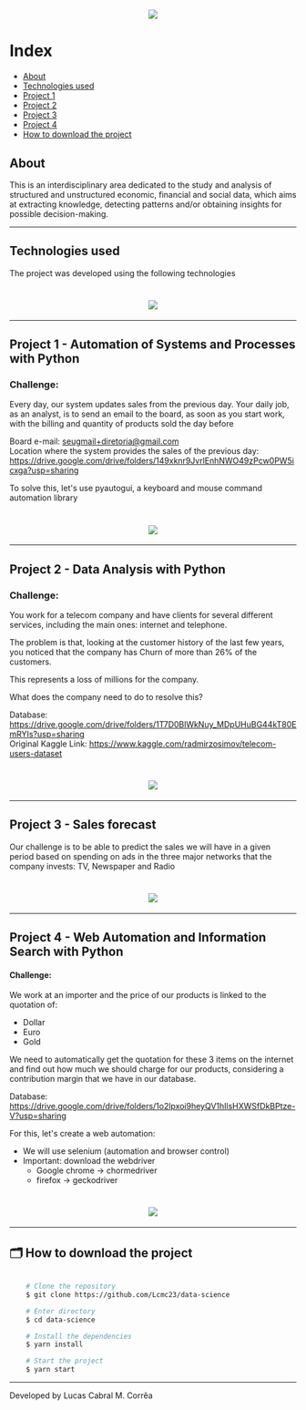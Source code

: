 <h1>
    <h1 align="center">
    <img src="https://i.ibb.co/CMjSSpj/Data-Science-imagem-inicial.png">
</h1>

# Index

- [About](#-About)
- [Technologies used](#-Technologies-used)
- [Project 1](#-Project-1)
- [Project 2](#-Project-2)
- [Project 3](#-Project-3)
- [Project 4](#-Project-4)
- [How to download the project](#-How-to-download-the-project)

## About

This is an interdisciplinary area dedicated to the study and analysis of structured and unstructured economic, financial and social data, which aims at extracting knowledge, detecting patterns and/or obtaining insights for possible decision-making.

---

## Technologies used

The project was developed using the following technologies

<h1>
    <h1 align="center">
    <img src="https://i.ibb.co/x2NPYBr/Data-Science-Tecnologias.png">
</h1>
 
---

## Project 1 - Automation of Systems and Processes with Python

### Challenge:

Every day, our system updates sales from the previous day.
Your daily job, as an analyst, is to send an email to the board, as soon as you start work, with the billing and quantity of products sold the day before

Board e-mail: seugmail+diretoria@gmail.com <br>
Location where the system provides the sales of the previous day: https://drive.google.com/drive/folders/149xknr9JvrlEnhNWO49zPcw0PW5icxga?usp=sharing

To solve this, let's use pyautogui, a keyboard and mouse command automation library

<h1>
    <h1 align="center">
    <img src="https://i.ibb.co/1XBnWCn/Project-1.png">
</h1>
  
---

## Project 2 - Data Analysis with Python

### Challenge:

You work for a telecom company and have clients for several different services, including the main ones: internet and telephone.

The problem is that, looking at the customer history of the last few years, you noticed that the company has Churn of more than 26% of the customers.

This represents a loss of millions for the company.

What does the company need to do to resolve this?

Database: https://drive.google.com/drive/folders/1T7D0BlWkNuy_MDpUHuBG44kT80EmRYIs?usp=sharing <br>
Original Kaggle Link: https://www.kaggle.com/radmirzosimov/telecom-users-dataset
  
<h1>
    <h1 align="center">
    <img src="https://i.ibb.co/2kwkkqT/Project-2-2.png">
</h1>

---

## Project 3 - Sales forecast

Our challenge is to be able to predict the sales we will have in a given period based on spending on ads in the three major networks that the company invests: TV, Newspaper and Radio
 
<h1>
    <h1 align="center">
    <img src="https://i.ibb.co/CBrmLkg/Project-3.png">
</h1>
  
---

## Project 4 - Web Automation and Information Search with Python

#### Challenge:

We work at an importer and the price of our products is linked to the quotation of:
- Dollar
- Euro
- Gold

We need to automatically get the quotation for these 3 items on the internet and find out how much we should charge for our products, considering a contribution margin that we have in our database.

Database: https://drive.google.com/drive/folders/1o2lpxoi9heyQV1hIlsHXWSfDkBPtze-V?usp=sharing

For this, let's create a web automation:

- We will use selenium (automation and browser control)
- Important: download the webdriver
    - Google chrome -> chormedriver
    - firefox -> geckodriver

<h1>
    <h1 align="center">
    <img src="https://i.ibb.co/xz2ZFDF/Project-4.png">
</h1>
  
---

## 🗂 How to download the project

```bash

    # Clone the repository
    $ git clone https://github.com/Lcmc23/data-science

    # Enter directory
    $ cd data-science

    # Install the dependencies
    $ yarn install

    # Start the project
    $ yarn start
```

---

Developed by Lucas Cabral M. Corrêa

